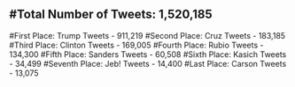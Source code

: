 #Total Number of Tweets: 1,520,185 
---
#First Place: Trump Tweets - 911,219
#Second Place: Cruz Tweets - 183,185
#Third Place: Clinton Tweets - 169,005
#Fourth Place: Rubio Tweets - 134,300
#Fifth Place: Sanders Tweets - 60,508
#Sixth Place: Kasich Tweets - 34,499
#Seventh Place: Jeb! Tweets - 14,400
#Last Place: Carson Tweets - 13,075
